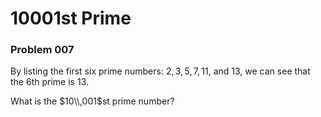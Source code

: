 # $10001$st Prime
### Problem 007



 By listing the first six prime numbers: $2, 3, 5, 7, 11$, and $13$, we can see that the $6$th prime is $13$. 



 What is the $10\\,001$st prime number? 



